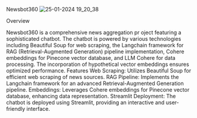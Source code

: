 Newsbot360
![25-01-2024 19_20_38](https://github.com/narenSb1837/Newsbot360/assets/89464601/c06f78d6-454b-4e0a-a4ce-00a94726b2fb)


Overview

Newsbot360 is a comprehensive news aggregation pr
oject featuring a sophisticated chatbot. The chatbot is powered by various technologies including Beautiful Soup for web scraping, the Langchain framework for RAG (Retrieval-Augmented Generation) pipeline implementation, Cohere embeddings for Pinecone vector database, and LLM Cohere for data processing. The incorporation of hypothetical vector embeddings ensures optimized performance.
Features
    Web Scraping: Utilizes Beautiful Soup for efficient web scraping of news sources.
    RAG Pipeline: Implements the Langchain framework for an advanced Retrieval-Augmented Generation pipeline.
    Embeddings: Leverages Cohere embeddings for Pinecone vector database, enhancing data representation.
    Streamlit Deployment: The chatbot is deployed using Streamlit, providing an interactive and user-friendly interface.





